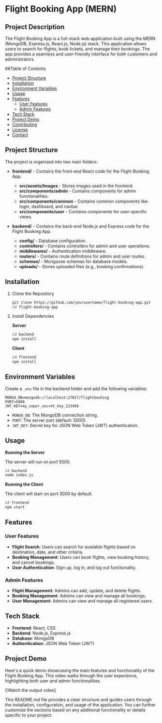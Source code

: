 # Flight Booking App (MERN)

## Project Description

The Flight Booking App is a full-stack web application built using the MERN (MongoDB, Express.js, React.js, Node.js) stack. This application allows users to search for flights, book tickets, and manage their bookings. The app provides a seamless and user-friendly interface for both customers and administrators.

##Table of Contents

- [Project Structure](#project-structure)
- [Installation](#installation)
- [Environment Variables](#environment-variables)
- [Usage](#usage)
- [Features](#features)
  - [User Features](#user-features)
  - [Admin Features](#admin-features)
- [Tech Stack](#tech-stack)
- [Project Demo](#project-demo)
- [Contributing](#contributing)
- [License](#license)
- [Contact](#contact)

## Project Structure

The project is organized into two main folders:

- **frontend/** - Contains the front-end React code for the Flight Booking App.
  - **src/assets/Images** - Stores images used in the frontend.
  - **src/components/admin** - Contains components for admin functionalities.
  - **src/components/common** - Contains common components like login, dashboard, and navbar.
  - **src/components/user** - Contains components for user-specific views.

- **backend/** - Contains the back-end Node.js and Express code for the Flight Booking App.
  - **config/** - Database configuration.
  - **controllers/** - Contains controllers for admin and user operations.
  - **middlewares/** - Authentication middleware.
  - **routers/** - Contains route definitions for admin and user routes.
  - **schemas/** - Mongoose schemas for database models.
  - **uploads/** - Stores uploaded files (e.g., booking confirmations).

## Installation

1. Clone the Repository
   ```bash
   git clone https://github.com/yourusername/flight-booking-app.git
   cd flight-booking-app
   ```
2. Install Dependencies

   **Server**
   ```bash
   cd backend
   npm install
   ```

   **Client**
   ```bash
   cd frontend
   npm install
   ```

## Environment Variables

Create a `.env` file in the backend folder and add the following variables:

```plaintext
MONGO_DB=mongodb://localhost:27017/flightbooking
PORT=5000
JWT_KEY=my_super_secret_key_123456
```

- `MONGO_DB`: The MongoDB connection string.
- `PORT`: The server port (default: 5000).
- `JWT_KEY`: Secret key for JSON Web Token (JWT) authentication.

## Usage

**Running the Server**

The server will run on port 5000.

```bash
cd backend
node index.js
```

**Running the Client**

The client will start on port 3000 by default.

```bash
cd frontend
npm start
```

## Features

### User Features

- **Flight Search**: Users can search for available flights based on destination, date, and other criteria.
- **Booking Management**: Users can book flights, view booking history, and cancel bookings.
- **User Authentication**: Sign up, log in, and log out functionality.

### Admin Features

- **Flight Management**: Admins can add, update, and delete flights.
- **Booking Management**: Admins can view and manage all bookings.
- **User Management**: Admins can view and manage all registered users.

## Tech Stack

- **Frontend**: React, CSS
- **Backend**: Node.js, Express.js
- **Database**: MongoDB
- **Authentication**: JSON Web Token (JWT)

## Project Demo

Here's a quick demo showcasing the main features and functionality of the Flight Booking App. This video walks through the user experience, highlighting both user and admin functionalities.

![Watch the output video]

This README.md file provides a clear structure and guides users through the installation, configuration, and usage of the application. You can further customize the sections based on any additional functionality or details specific to your project.
